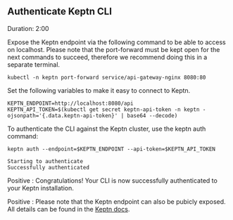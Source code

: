 
## Authenticate Keptn CLI
Duration: 2:00

Expose the Keptn endpoint via the following command to be able to access on localhost. Please note that the port-forward must be kept open for the next commands to succeed, therefore we recommend doing this in a separate terminal.

```
kubectl -n keptn port-forward service/api-gateway-nginx 8080:80
```

Set the following variables to make it easy to connect to Keptn.

```
KEPTN_ENDPOINT=http://localhost:8080/api
KEPTN_API_TOKEN=$(kubectl get secret keptn-api-token -n keptn -ojsonpath='{.data.keptn-api-token}' | base64 --decode)
```

To authenticate the CLI against the Keptn cluster, use the keptn auth command:

```
keptn auth --endpoint=$KEPTN_ENDPOINT --api-token=$KEPTN_API_TOKEN
```

```
Starting to authenticate
Successfully authenticated
```

Positive
: Congratulations! Your CLI is now successfully authenticated to your Keptn installation.

Positive
: Please note that the Keptn endpoint can also be pubicly exposed. All details can be found in the [Keptn docs](https://keptn.sh/docs/0.8.x/operate/install/).